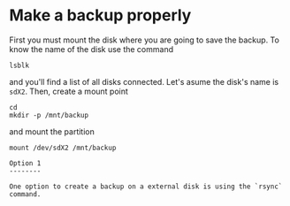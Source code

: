 # Make a backup properly 
First you must mount the disk where you are going to save the backup. To know the name of the disk use the command
```
lsblk
```

and you'll find a list of all disks connected. Let's asume the disk's name is `sdX2`. Then, create a mount point 
```
cd
mkdir -p /mnt/backup
```
and mount the partition 
```
mount /dev/sdX2 /mnt/backup

Option 1
--------

One option to create a backup on a external disk is using the `rsync` command. 
